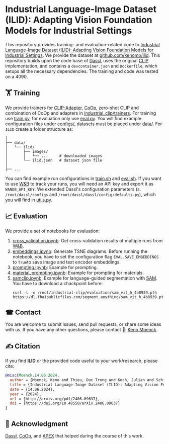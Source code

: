 # Industrial Language-Image Dataset (ILID): Adapting Vision Foundation Models for Industrial Settings

This repository provides training- and evaluation-related code to [Industrial Language-Image Dataset (ILID): Adapting Vision Foundation Models for Industrial Settings](https://doi.org/10.48550/arXiv.2406.09637). We provide the dataset at [github.com/kenomo/ilid](https://github.com/kenomo/ilid). 
This repository builds upon the code base of [Dassl](https://github.com/KaiyangZhou/Dassl.pytorch), uses the original [CLIP](https://github.com/openai/CLIP) implementation, and contains a `devcontainer.json` and `Dockerfile`, which setups all the necessary dependencies. The training and code was tested on a 4090.

## 🏋️ Training
We provide trainers for [CLIP-Adapter](https://arxiv.org/abs/2110.04544), [CoOp](https://arxiv.org/abs/2109.01134), zero-shot CLIP and combination of CoOp and adapters in [industrial_clip/trainers](industrial_clip/trainers).
For training use [train.py](./train.py), for evaluation only use [eval.py](./eval.py). You will find example configuration files under [configs/](configs/), datasets must be placed under [data/](data/). For `ILID` create a folder structure as:
```
│
├── data/
│   └── ilid/
│       ├── images/
│       │   └── ...     # downloaded images
│       └── ilid.json   # dataset json file
│
├── ...
```
You can find example run configurations in [train.sh](train.sh) and [eval.sh](eval.sh). If you want to use [W&B](https://wandb.ai/site) to track your runs, you will need an API key and export it as `WANDB_API_KEY`.
We extended Dassl's configuration parameters (s. `/root/dassl/configs` and `/root/dassl/dassl/config/defaults.py`), which you will find in [utils.py](industrial_clip/utils.py).

## 📈 Evaluation
We provide a set of notebooks for evaluation:

1. [cross_validation.ipynb](evaluation/cross_validation.ipynb): Get cross-validation results of multiple runs from [W&B](https://wandb.ai/site).
2. [embeddings.ipynb](evaluation/embeddings.ipynb): Generate TSNE diagrams. Before running the notebook, you have to set the configuration flag `EVAL.SAVE_EMBEDDINGS` to `True`to save image and text encoder embeddings.
3. [prompting.ipynb](evaluation/prompting.ipynb): Example for prompting.
4. [material_prompting.ipynb](evaluation/material_prompting.ipynb): Example for prompting for materials.
5. [samclip.ipynb](evaluation/samclip.ipynb): Example for language-guided segmentation with [SAM](https://github.com/facebookresearch/segment-anything). You have to download a chackpoint before:
    ```
    curl -L -o /root/industrial-clip/evaluation/sam_vit_h_4b8939.pth https://dl.fbaipublicfiles.com/segment_anything/sam_vit_h_4b8939.pth
    ```

## ☎ Contact
You are welcome to submit issues, send pull requests, or share some ideas with us. If you have any other questions, please contact 📧: [Keno Moenck](mailto:keno.moenck@tuhh.de).

## ✍ Citation
If you find __ILID__ or the provided code useful to your work/research, please cite:
```bibtex
@misc{Moenck.14.06.2024,
  author = {Moenck, Keno and Thieu, Duc Trung and Koch, Julian and Sch{\"u}ppstuhl, Thorsten},
  title = {Industrial Language-Image Dataset (ILID): Adapting Vision Foundation Models for Industrial Settings},
  date = {14.06.2024},
  year = {2024},
  url = {http://arxiv.org/pdf/2406.09637},
  doi = {https://doi.org/10.48550/arXiv.2406.09637}
}
```

## 🙏 Acknowledgment
[Dassl](https://github.com/KaiyangZhou/Dassl.pytorch), [CoOp](https://github.com/KaiyangZhou/CoOp), and [APEX](https://github.com/YangYongJin/APEX) that helped during the course of this work.